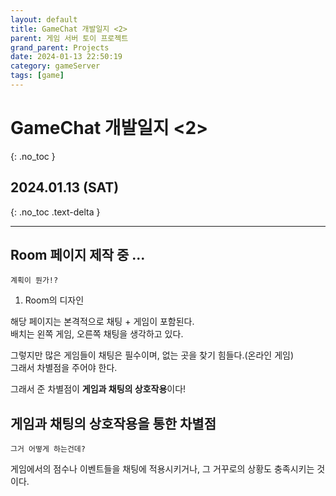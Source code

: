 ```yaml
---
layout: default
title: GameChat 개발일지 <2>
parent: 게임 서버 토이 프로젝트
grand_parent: Projects
date: 2024-01-13 22:50:19
category: gameServer
tags: [game]
---
```


# GameChat 개발일지 <2>
{: .no_toc }

## 2024.01.13 (SAT)
{: .no_toc .text-delta }

---

## Room 페이지 제작 중 ...
    
    계획이 뭔가!?

1. Room의 디자인

해당 페이지는 본격적으로 채팅 + 게임이 포함된다.  
배치는 왼쪽 게임, 오른쪽 채팅을 생각하고 있다.

그렇지만 많은 게임들이 채팅은 필수이며, 없는 곳을 찾기 힘들다.(온라인 게임)  
그래서 차별점을 주어야 한다.

그래서 준 차별점이 **게임과 채팅의 상호작용**이다!  

## 게임과 채팅의 상호작용을 통한 차별점

    그거 어떻게 하는건데?

게임에서의 점수나 이벤트들을 채팅에 적용시키거나, 그 거꾸로의 상황도 충족시키는 것이다.
